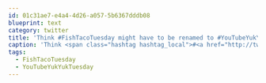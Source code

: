 ```yaml
---
id: 01c31ae7-e4a4-4d26-a057-5b6367dddb08
blueprint: text
category: twitter
title: 'Think #FishTacoTuesday might have to be renamed to #YouTubeYukYukTuesday @thekrisjohnson @MicaKnibbs'
caption: 'Think <span class="hashtag hashtag_local">#<a href="http://tweettemp.darylchymko.ca/?tag=fishtacotuesday">FishTacoTuesday</a> might have to be renamed to <span class="hashtag hashtag_local">#<a href="http://tweettemp.darylchymko.ca/?tag=youtubeyukyuktuesday">YouTubeYukYukTuesday</a> @thekrisjohnson <span class="username username_linked">@<a href="https://twitter.com/MicaKnibbs" title="Mica Knibbs">MicaKnibbs</a></span>'
tags:
  - FishTacoTuesday
  - YouTubeYukYukTuesday
---
```

